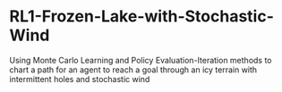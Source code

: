 # RL1-Frozen-Lake-with-Stochastic-Wind
Using Monte Carlo Learning and Policy Evaluation-Iteration methods to chart a path for an agent to reach a goal through an icy terrain with intermittent holes and stochastic wind

